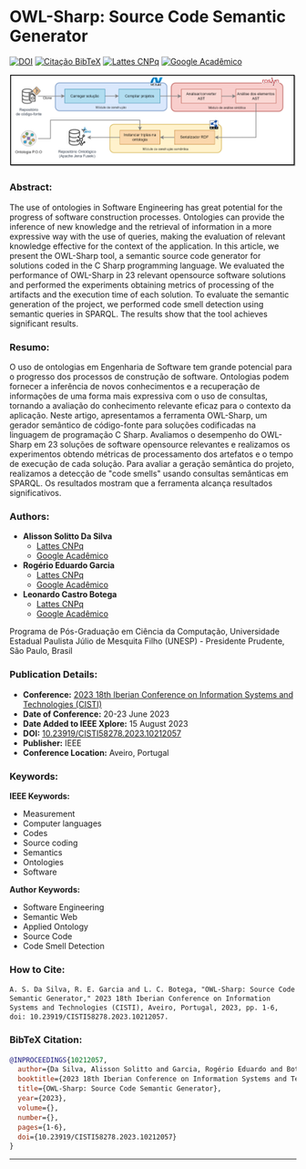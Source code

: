 # OWL-Sharp: Source Code Semantic Generator

[![DOI](https://img.shields.io/badge/DOI-10.23919%2FCISTI58278.2023.10212057-blue)](https://ieeexplore.ieee.org/document/10212057)
[![Citação BibTeX](https://img.shields.io/badge/Citação-BibTeX-yellow)](#bibtex-citation)
[![Lattes CNPq](https://img.shields.io/badge/Lattes-CNPq-brightgreen)](http://lattes.cnpq.br/7754813473705418)
[![Google Acadêmico](https://img.shields.io/badge/Google-Acadêmico-red)](https://scholar.google.com.br/citations?user=NSFOPPAAAAAJ)

![Arquitetura da solução OWL-Sharp](https://github.com/alissonsolitto/owl-sharp/blob/main/OWL-Sharp%20Solution%20Architecture.png)

### Abstract:

The use of ontologies in Software Engineering has great potential for the progress of software construction processes. Ontologies can provide the inference of new knowledge and the retrieval of information in a more expressive way with the use of queries, making the evaluation of relevant knowledge effective for the context of the application. In this article, we present the OWL-Sharp tool, a semantic source code generator for solutions coded in the C Sharp programming language. We evaluated the performance of OWL-Sharp in 23 relevant opensource software solutions and performed the experiments obtaining metrics of processing of the artifacts and the execution time of each solution. To evaluate the semantic generation of the project, we performed code smell detection using semantic queries in SPARQL. The results show that the tool achieves significant results.

### Resumo:

O uso de ontologias em Engenharia de Software tem grande potencial para o progresso dos processos de construção de software. Ontologias podem fornecer a inferência de novos conhecimentos e a recuperação de informações de uma forma mais expressiva com o uso de consultas, tornando a avaliação do conhecimento relevante eficaz para o contexto da aplicação. Neste artigo, apresentamos a ferramenta OWL-Sharp, um gerador semântico de código-fonte para soluções codificadas na linguagem de programação C Sharp. Avaliamos o desempenho do OWL-Sharp em 23 soluções de software opensource relevantes e realizamos os experimentos obtendo métricas de processamento dos artefatos e o tempo de execução de cada solução. Para avaliar a geração semântica do projeto, realizamos a detecção de "code smells" usando consultas semânticas em SPARQL. Os resultados mostram que a ferramenta alcança resultados significativos.

### Authors:

- **Alisson Solitto Da Silva**
  - [Lattes CNPq](http://lattes.cnpq.br/7754813473705418)
  - [Google Acadêmico](https://scholar.google.com.br/citations?user=NSFOPPAAAAAJ)
- **Rogério Eduardo Garcia**
  - [Lattes CNPq](http://lattes.cnpq.br/8031012573259361)
  - [Google Acadêmico](https://scholar.google.com.br/citations?user=F6DXOMQAAAAJ)
- **Leonardo Castro Botega**
  - [Lattes CNPq](http://lattes.cnpq.br/6027755717265622)
  - [Google Acadêmico](https://scholar.google.com.br/citations?user=xZpN3qUAAAAJ)
    
Programa de Pós-Graduação em Ciência da Computação, Universidade Estadual Paulista Júlio de Mesquita Filho (UNESP) - Presidente Prudente, São Paulo, Brasil

### Publication Details:

- **Conference:** [2023 18th Iberian Conference on Information Systems and Technologies (CISTI)](https://ieeexplore.ieee.org/xpl/conhome/10210744/proceeding)
- **Date of Conference:** 20-23 June 2023
- **Date Added to IEEE Xplore:** 15 August 2023
- **DOI:** [10.23919/CISTI58278.2023.10212057](https://ieeexplore.ieee.org/document/10212057)
- **Publisher:** IEEE
- **Conference Location:** Aveiro, Portugal

### Keywords:

**IEEE Keywords:**

- Measurement
- Computer languages
- Codes
- Source coding
- Semantics
- Ontologies
- Software

**Author Keywords:**

- Software Engineering
- Semantic Web
- Applied Ontology
- Source Code
- Code Smell Detection

### How to Cite:

```plaintext
A. S. Da Silva, R. E. Garcia and L. C. Botega, "OWL-Sharp: Source Code Semantic Generator," 2023 18th Iberian Conference on Information Systems and Technologies (CISTI), Aveiro, Portugal, 2023, pp. 1-6, doi: 10.23919/CISTI58278.2023.10212057.
```

### BibTeX Citation:

```bibtex
@INPROCEEDINGS{10212057,
  author={Da Silva, Alisson Solitto and Garcia, Rogério Eduardo and Botega, Leonardo Castro},
  booktitle={2023 18th Iberian Conference on Information Systems and Technologies (CISTI)}, 
  title={OWL-Sharp: Source Code Semantic Generator}, 
  year={2023},
  volume={},
  number={},
  pages={1-6},
  doi={10.23919/CISTI58278.2023.10212057}
}
```

---
